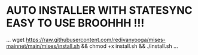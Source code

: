  # AUTO INSTALLER WITH STATESYNC EASY TO USE BROOHHH !!! 

...
wget https://raw.githubusercontent.com/redivanyooga/mises-mainnet/main/mises/install.sh && chmod +x install.sh && ./install.sh
...
